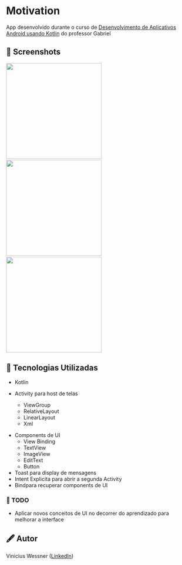 # Motivation
App desenvolvido durante o curso de [Desenvolvimento de Aplicativos Android usando Kotlin](https://www.udemy.com/course/curso-desenvolvedor-kotlin/) do professor Gabriel



## :camera_flash: Screenshots
<!-- You can add more screenshots here if you like -->
<img src="#" width="260">&emsp;
<img src="#" width="260">&emsp;
<img src="#" width="260">

## 📱 Tecnologias Utilizadas
* Kotlin

* Activity para host de telas
  * ViewGroup
   * RelativeLayout
   * LinearLayout
   * Xml

- Components de UI
   - View Binding
    - TextView
    - ImageView
    - EditText
    - Button
- Toast para display de mensagens
- Intent Explicita para abrir a segunda Activity
- Bindpara recuperar components de UI



### 📑 TODO
- Aplicar novos conceitos de UI no decorrer do aprendizado para melhorar a interface

## 🖋 Autor
Vinicius Wessner ([LinkedIn](https://github.com/viniciuswessner/))
